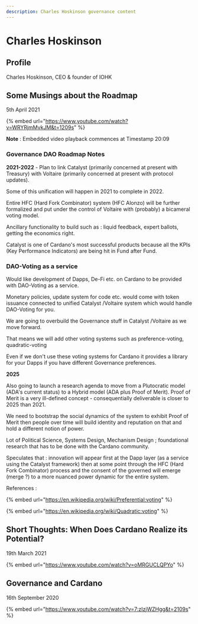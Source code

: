 ```yaml
---
description: Charles Hoskinson governance content
---
```


# Charles Hoskinson

## Profile

Charles Hoskinson, CEO & founder of IOHK

## Some Musings about the Roadmap <a href="#some-musings-about-the-roadmap" id="some-musings-about-the-roadmap"></a>

5th April 2021

{% embed url="https://www.youtube.com/watch?v=WRYRjmMvkJM&t=1209s" %}

**Note** : Embedded video playback commences at Timestamp 20:09

### Governance DAO Roadmap Notes <a href="#governance-dao-roadmap-notes" id="governance-dao-roadmap-notes"></a>

**2021-2022** - Plan to link Catalyst (primarily concerned at present with Treasury) with Voltaire (primarily concerned at present with protocol updates).

Some of this unification will happen in 2021 to complete in 2022.

Entire HFC (Hard Fork Combinator) system (HFC Alonzo) will be further formalized and put under the control of Voltaire with (probably) a bicameral voting model.

Ancillary functionality to build such as : liquid feedback, expert ballots, getting the economics right.

Catalyst is one of Cardano's most successful products because all the KPIs (Key Performance Indicators) are being hit in Fund after Fund.

### DAO-Voting as a service <a href="#dao-voting-as-a-service" id="dao-voting-as-a-service"></a>

Would like development of Dapps, De-Fi etc. on Cardano to be provided with DAO-Voting as a service.

Monetary policies, update system for code etc. would come with token issuance connected to unified Catalyst /Voltaire system which would handle DAO-Voting for you.

We are going to overbuild the Governance stuff in Catalyst /Voltaire as we move forward.

That means we will add other voting systems such as preference-voting, quadratic-voting

Even if we don't use these voting systems for Cardano it provides a library for your Dapps if you have different Governance preferences.

**2025**

Also going to launch a research agenda to move from a Plutocratic model (ADA's current status) to a Hybrid model (ADA plus Proof of Merit). Proof of Merit is a very ill-defined concept - consequentially deliverable is closer to 2025 than 2021.

We need to bootstrap the social dynamics of the system to exhibit Proof of Merit then people over time will build identity and reputation on that and hold a different notion of power.

Lot of Political Science, Systems Design, Mechanism Design ; foundational research that has to be done with the Cardano community.

Speculates that : innovation will appear first at the Dapp layer (as a service using the Catalyst framework) then at some point through the HFC (Hard Fork Combinator) process and the consent of the governed will emerge (merge ?) to a more nuanced power dynamic for the entire system.

References :

{% embed url="https://en.wikipedia.org/wiki/Preferential:voting" %}

{% embed url="https://en.wikipedia.org/wiki/Quadratic:voting" %}

## Short Thoughts: When Does Cardano Realize its Potential?

19th March 2021

{% embed url="https://www.youtube.com/watch?v=oMRGUCLQPYo" %}

## Governance and Cardano

16th September 2020

{% embed url="https://www.youtube.com/watch?v=7:zIzjWZHgg&t=2109s" %}

